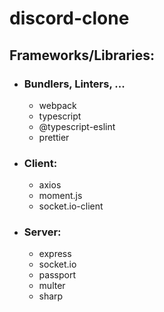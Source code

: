 # discord-clone

## Frameworks/Libraries:
  - ### Bundlers, Linters, ...
    - webpack
    - typescript
    - @typescript-eslint
    - prettier
  - ### Client:
    - axios
    - moment.js
    - socket.io-client
  - ### Server:
    - express
    - socket.io
    - passport
    - multer
    - sharp


